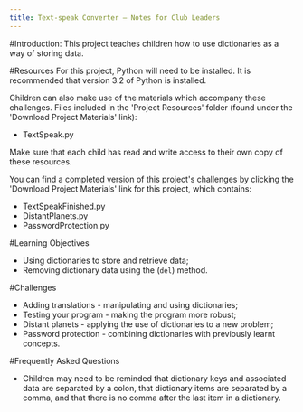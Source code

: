 ```yaml
---
title: Text-speak Converter — Notes for Club Leaders
---
```


#Introduction:
This project teaches children how to use dictionaries as a way of storing data.

#Resources
For this project, Python will need to be installed. It is recommended that version 3.2 of Python is installed.

Children can also make use of the materials which accompany these challenges. Files included in the 'Project Resources' folder (found under the 'Download Project Materials' link):

+ TextSpeak.py

Make sure that each child has read and write access to their own copy of these resources.

You can find a completed version of this project's challenges by clicking the 'Download Project Materials' link for this project, which contains:

+ TextSpeakFinished.py
+ DistantPlanets.py
+ PasswordProtection.py

#Learning Objectives
+ Using dictionaries to store and retrieve data;
+ Removing dictionary data using the (`del`) method.

#Challenges
+ Adding translations - manipulating and using dictionaries;
+ Testing your program - making the program more robust;
+ Distant planets - applying the use of dictionaries to a new problem;
+ Password protection - combining dictionaries with previously learnt concepts.

#Frequently Asked Questions
+ Children may need to be reminded that dictionary keys and associated data are separated by a colon, that dictionary items are separated by a comma, and that there is no comma after the last item in a dictionary.

